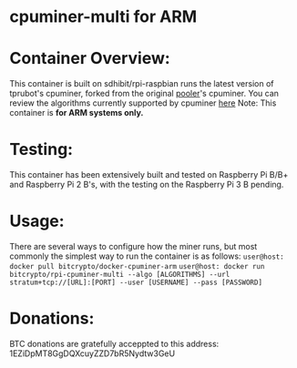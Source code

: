 cpuminer-multi for ARM
==============

Container Overview:
==============
This container is built on sdhibit/rpi-raspbian runs the latest version of tprubot's cpuminer, forked from the original [pooler](https://github.com/pooler)'s cpuminer. You can review the algorithms currently supported by cpuminer [here](https://github.com/tpruvot/cpuminer-multi/blob/windows/README.md#algorithms)
Note: This container is __for ARM systems only.__

Testing:
==============
This container has been extensively built and tested on Raspberry Pi B/B+ and Raspberry Pi 2 B's, with the testing on the Raspberry Pi 3 B pending.

Usage:
==============
There are several ways to configure how the miner runs, but most commonly the simplest way to run the container is as follows:
`user@host: docker pull bitcrypto/docker-cpuminer-arm`
`user@host: docker run bitcrypto/rpi-cpuminer-multi --algo [ALGORITHMS] --url stratum+tcp://[URL]:[PORT] --user [USERNAME] --pass [PASSWORD]`

Donations:
==============
BTC donations are gratefully acceppted to this address: 1EZiDpMT8GgDQXcuyZZD7bR5Nydtw3GeU
